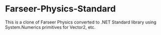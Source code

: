 # Farseer-Physics-Standard
This is a clone of Farseer Physics converted to .NET Standard library using System.Numerics primitives for Vector2, etc.
